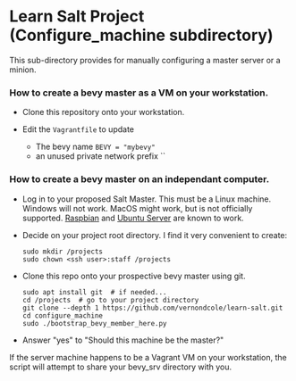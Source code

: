 # Learn Salt Project (Configure_machine subdirectory)

This sub-directory provides for manually configuring a master server or a minion.

### How to create a bevy master as a VM on your workstation.

- Clone this repository onto your workstation.

- Edit the `Vagrantfile` to update
  - The bevy name `BEVY = "mybevy"`
  - an unused private network prefix ``

### How to create a bevy master on an independant computer.

- Log in to your proposed Salt Master.
This must be a Linux machine. Windows will not work. MacOS might work,
but is not officially supported. [Raspbian](https://www.raspberrypi.org/downloads/raspbian/)
and [Ubuntu Server](https://www.ubuntu.com/server) are known to work.

- Decide on your project root directory.  I find it very convenient to create:

    ```(bash)
    sudo mkdir /projects
    sudo chown <ssh user>:staff /projects
    ```

- Clone this repo onto your prospective bevy master using git.

    ```(bash)
    sudo apt install git  # if needed...
    cd /projects  # go to your project directory
    git clone --depth 1 https://github.com/vernondcole/learn-salt.git
    cd configure_machine
    sudo ./bootstrap_bevy_member_here.py
    ```

- Answer "yes" to "Should this machine be the master?"

If the server machine happens to be a Vagrant VM on your workstation,
the script will attempt to share your bevy_srv directory with you.
